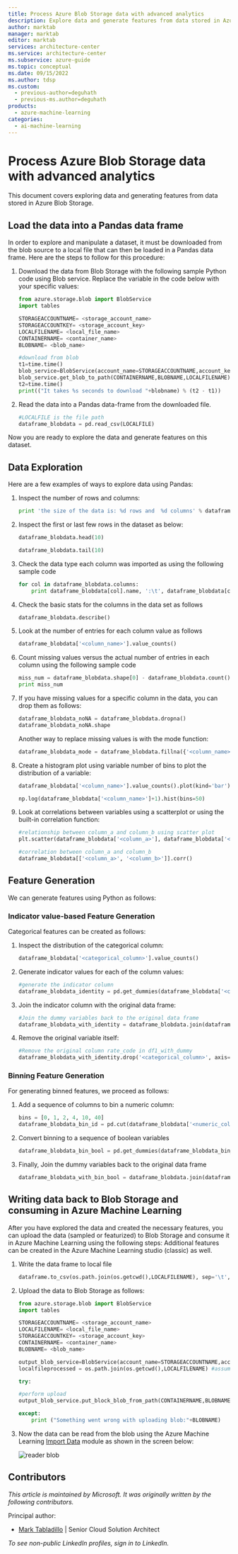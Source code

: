 ```yaml
---
title: Process Azure Blob Storage data with advanced analytics
description: Explore data and generate features from data stored in Azure Blob Storage using advanced analytics.
author: marktab
manager: marktab
editor: marktab
services: architecture-center
ms.service: architecture-center
ms.subservice: azure-guide
ms.topic: conceptual
ms.date: 09/15/2022
ms.author: tdsp
ms.custom:
  - previous-author=deguhath
  - previous-ms.author=deguhath
products:
  - azure-machine-learning
categories:
  - ai-machine-learning
---
```


# Process Azure Blob Storage data with advanced analytics

This document covers exploring data and generating features from data stored in Azure Blob Storage.

## Load the data into a Pandas data frame

In order to explore and manipulate a dataset, it must be downloaded from the blob source to a local file that can then be loaded in a Pandas data frame. Here are the steps to follow for this procedure:

1. Download the data from Blob Storage with the following sample Python code using Blob service. Replace the variable in the code below with your specific values:

    ```python
    from azure.storage.blob import BlobService
    import tables

    STORAGEACCOUNTNAME= <storage_account_name>
    STORAGEACCOUNTKEY= <storage_account_key>
    LOCALFILENAME= <local_file_name>        
    CONTAINERNAME= <container_name>
    BLOBNAME= <blob_name>

    #download from blob
    t1=time.time()
    blob_service=BlobService(account_name=STORAGEACCOUNTNAME,account_key=STORAGEACCOUNTKEY)
    blob_service.get_blob_to_path(CONTAINERNAME,BLOBNAME,LOCALFILENAME)
    t2=time.time()
    print(("It takes %s seconds to download "+blobname) % (t2 - t1))
    ```

2. Read the data into a Pandas data-frame from the downloaded file.

    ```python
    #LOCALFILE is the file path    
    dataframe_blobdata = pd.read_csv(LOCALFILE)
    ```

Now you are ready to explore the data and generate features on this dataset.

## <a name="blob-dataexploration"></a>Data Exploration

Here are a few examples of ways to explore data using Pandas:

1. Inspect the number of rows and columns:

    ```python
    print 'the size of the data is: %d rows and  %d columns' % dataframe_blobdata.shape
    ```

2. Inspect the first or last few rows in the dataset as below:

    ```python
    dataframe_blobdata.head(10)

    dataframe_blobdata.tail(10)
    ```

3. Check the data type each column was imported as using the following sample code

    ```python
    for col in dataframe_blobdata.columns:
        print dataframe_blobdata[col].name, ':\t', dataframe_blobdata[col].dtype
    ```

4. Check the basic stats for the columns in the data set as follows

    ```python
    dataframe_blobdata.describe()
    ```

5. Look at the number of entries for each column value as follows

    ```python
    dataframe_blobdata['<column_name>'].value_counts()
    ```

6. Count missing values versus the actual number of entries in each column using the following sample code

    ```python
    miss_num = dataframe_blobdata.shape[0] - dataframe_blobdata.count()
    print miss_num
    ```

7. If you have missing values for a specific column in the data, you can drop them as follows:

    ```python
    dataframe_blobdata_noNA = dataframe_blobdata.dropna()
    dataframe_blobdata_noNA.shape
    ```

    Another way to replace missing values is with the mode function:

    ```python
    dataframe_blobdata_mode = dataframe_blobdata.fillna({'<column_name>':dataframe_blobdata['<column_name>'].mode()[0]})  
    ```

8. Create a histogram plot using variable number of bins to plot the distribution of a variable:

    ```python
    dataframe_blobdata['<column_name>'].value_counts().plot(kind='bar')

    np.log(dataframe_blobdata['<column_name>']+1).hist(bins=50)
    ```

9. Look at correlations between variables using a scatterplot or using the built-in correlation function:

    ```python
    #relationship between column_a and column_b using scatter plot
    plt.scatter(dataframe_blobdata['<column_a>'], dataframe_blobdata['<column_b>'])

    #correlation between column_a and column_b
    dataframe_blobdata[['<column_a>', '<column_b>']].corr()
    ```

## <a name="blob-featuregen"></a>Feature Generation

We can generate features using Python as follows:

### <a name="blob-countfeature"></a>Indicator value-based Feature Generation
Categorical features can be created as follows:

1. Inspect the distribution of the categorical column:

    ```python
    dataframe_blobdata['<categorical_column>'].value_counts()
    ```

2. Generate indicator values for each of the column values:

    ```python
    #generate the indicator column
    dataframe_blobdata_identity = pd.get_dummies(dataframe_blobdata['<categorical_column>'], prefix='<categorical_column>_identity')
    ```

3. Join the indicator column with the original data frame:

    ```python
    #Join the dummy variables back to the original data frame
    dataframe_blobdata_with_identity = dataframe_blobdata.join(dataframe_blobdata_identity)
    ```

4. Remove the original variable itself:

    ```python
    #Remove the original column rate_code in df1_with_dummy
    dataframe_blobdata_with_identity.drop('<categorical_column>', axis=1, inplace=True)
    ```

### <a name="blob-binningfeature"></a>Binning Feature Generation

For generating binned features, we proceed as follows:

1. Add a sequence of columns to bin a numeric column:

    ```python
    bins = [0, 1, 2, 4, 10, 40]
    dataframe_blobdata_bin_id = pd.cut(dataframe_blobdata['<numeric_column>'], bins)
    ```

2. Convert binning to a sequence of boolean variables

    ```python
    dataframe_blobdata_bin_bool = pd.get_dummies(dataframe_blobdata_bin_id, prefix='<numeric_column>')
    ```

3. Finally, Join the dummy variables back to the original data frame

    ```python
    dataframe_blobdata_with_bin_bool = dataframe_blobdata.join(dataframe_blobdata_bin_bool)  
    ```

## <a name="sql-featuregen"></a>Writing data back to Blob Storage and consuming in Azure Machine Learning

After you have explored the data and created the necessary features, you can upload the data (sampled or featurized) to Blob Storage and consume it in Azure Machine Learning using the following steps: Additional features can be created in the Azure Machine Learning studio (classic) as well.

1. Write the data frame to local file

    ```python
    dataframe.to_csv(os.path.join(os.getcwd(),LOCALFILENAME), sep='\t', encoding='utf-8', index=False)
    ```

2. Upload the data to Blob Storage as follows:

    ```python
    from azure.storage.blob import BlobService
    import tables

    STORAGEACCOUNTNAME= <storage_account_name>
    LOCALFILENAME= <local_file_name>
    STORAGEACCOUNTKEY= <storage_account_key>
    CONTAINERNAME= <container_name>
    BLOBNAME= <blob_name>

    output_blob_service=BlobService(account_name=STORAGEACCOUNTNAME,account_key=STORAGEACCOUNTKEY)    
    localfileprocessed = os.path.join(os.getcwd(),LOCALFILENAME) #assuming file is in current working directory

    try:

    #perform upload
    output_blob_service.put_block_blob_from_path(CONTAINERNAME,BLOBNAME,localfileprocessed)

    except:            
        print ("Something went wrong with uploading blob:"+BLOBNAME)
    ```

3. Now the data can be read from the blob using the Azure Machine Learning [Import Data][import-data] module as shown in the screen below:

    ![reader blob][1]

[1]: ./media/data-blob/reader-blob.png

<!-- Links -->

[import-data]: /azure/machine-learning/studio-module-reference/import-data

## Contributors

*This article is maintained by Microsoft. It was originally written by the following contributors.* 

Principal author:

 - [Mark Tabladillo](https://www.linkedin.com/in/marktab/) | Senior Cloud Solution Architect

*To see non-public LinkedIn profiles, sign in to LinkedIn.*
